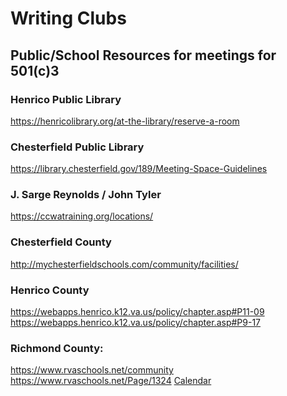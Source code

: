 


# Writing Clubs

## Public/School Resources for meetings for 501(c)3

### Henrico Public Library
https://henricolibrary.org/at-the-library/reserve-a-room

### Chesterfield Public Library
https://library.chesterfield.gov/189/Meeting-Space-Guidelines

### J. Sarge Reynolds / John Tyler
https://ccwatraining.org/locations/

### Chesterfield County
http://mychesterfieldschools.com/community/facilities/
 
### Henrico County
https://webapps.henrico.k12.va.us/policy/chapter.asp#P11-09
https://webapps.henrico.k12.va.us/policy/chapter.asp#P9-17  

### Richmond County:
https://www.rvaschools.net/community
https://www.rvaschools.net/Page/1324
[Calendar](https://www.communityuse.com/SOA.NET/Controllers/PageController.aspx?productid=MC&pageid=CalendarMonth)

<!--stackedit_data:
eyJoaXN0b3J5IjpbLTg0MDM4MzAyMF19
-->